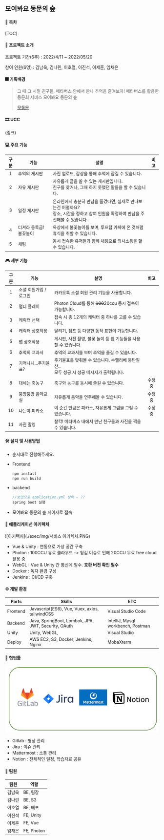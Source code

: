 ## 모여봐요 동문의 숲

#### 📑 목차

[TOC]

#### 🎉 프로젝트 소개

프로젝트 기간(6주) : 2022/4/11 ~ 2022/05/20

참여 인원(6명) : 김남욱, 김나린, 이호열, 이진석, 이제훈, 임채은



#### 🎆 기획배경

> 그 때 그 시절 친구들, 메타버스 안에서 만나 추억을 즐겨보자!
> 메타버스를 활용한 동문회 서비스 모여봐요 동문의 숲
>
> [모동문](https://k6b1031.p.ssafy.io/)



#### 🎞 UCC

(링크)



####  💻 주요 기능

| 구분 | 기능                    | 설명                                                         | 비고 |
| :--: | ----------------------- | ------------------------------------------------------------ | :--: |
|  1   | 추억의 게시판           | 사진 업로드, 감상을 통해 추억에 잠길 수 있습니다.            |      |
|  2   | 자유 게시판             | 자유롭게 글을 쓸 수 있는 게시판입니다. <br />친구를 찾거나, 그때 하지 못했던 말들을 할 수 있습니다. |      |
|  3   | 일정 게시판             | 온라인에서 충분히 만남을 즐겼다면, 실제로 만나보는건 어떨까요? <br />장소, 시간을 정하고 참여 인원을 확정하여 만남을 주선해볼 수 있습니다. |      |
|  4   | 터져라 등록금! 불꽃놀이 | 옥상에서 불꽃놀이를 보며, 루프탑 카페에 온 것처럼 휴식을 취할 수 있습니다. |      |
|  5   | 채팅                    | 동시 접속한 유저들과 함께 채팅으로 의사소통을 할 수 있습니다. |      |



#### 🎮 세부 기능

| 구분 | 기능                   | 설명                                                         |  비고   |
| :--: | ---------------------- | ------------------------------------------------------------ | :-----: |
|  1   | 소셜 회원가입 / 로그인 | 카카오톡 소셜 회원 관리 기능을 사용합니다.                   |         |
|  2   | 멀티 플레이            | Photon Cloud를 통해 ~~100~~20ccu 동시 접속이 가능합니다.     |         |
|  3   | 캐릭터 선택            | 접속 시 총 12개의 캐릭터 중 하나를 고를 수 있습니다.         |         |
|  4   | 캐릭터 상호작용        | 달리기, 점프 등 다양한 동작 표현이 가능합니다.               |         |
|  5   | 맵 상호작용            | 게시판, 사진 촬영, 불꽃 놀이 등 웹 기능들을 사용할 수 있습니다. |         |
|  6   | 추억의 교과서          | 추억의 교과서를 보며 추억을 즐길 수 있습니다.                |         |
|  7   | 기억나니...주기율표?   | 주기율표를 맞춰볼 수 있습니다. 수헬리베 붕탄질산..<br />모두 성공 시 성공 메시지가 출력됩니다. |         |
|  8   | 대세는 축농구          | 축구와 농구를 동시에 즐길 수 있습니다.                       | 수정 중 |
|  9   | 뚱땅뚱땅 음악교실      | 자유롭게 음악을 연주해볼 수 있습니다.                        | 수정 중 |
|  10  | 나는야 피카소          | 이 순간 만큼은 피카소, 자유롭게 그림을 그릴 수 있습니다.     | 수정 중 |
|  11  | 사진 촬영              | 찰칵! 메타버스 내에서 만난 친구들과 사진을 찍을 수 있습니다. |         |




#### 🛠 설치 및 사용방법

- 순서대로 진행해주세요.

- Frontend

  ``` vue
  npm install
  npm run build
  ```

- backend

  ``` java
  //보안으로 application.yml 생략 - ??
  spring boot 실행
  ```

- 모여봐요 동문의 숲 페이지로 접속



#### 🧱 애플리케이션 아키텍처

![아키텍처](./exec/img/서비스 아키텍처.PNG)

- Vue & Unity : 연동으로 가상 공간 구축
- Photon : 100CCU 유료 클라우드 -> 튕김 이슈로 인해 20CCU 무료 free cloud 활용 중
- WebGL : Vue & Unity 간 통신에 필수. **호환 버전 확인 필수**
- Docker : 독자 환경 구성
- Jenkins : CI/CD 구축





#### ⚙ 개발 환경

| Parts    | Skills                                              | ETC                                |
| -------- | --------------------------------------------------- | ---------------------------------- |
| Frontend | Javascript(ES6), Vue, Vuex, axios, tailwindCSS      | Visual Studio Code                 |
| Backend  | Java, SpringBoot, Lombok, JPA, JWT, Security, OAuth | IntelliJ, Mysql workbench, Postman |
| Unity    | Unity, WebGL,                                       | Visual Studio                      |
| Deploy   | AWS EC2, S3, Docker, Jenkins, Nginx                 | MobaXterm                          |





#### 🔌 협업툴

![협업툴](./exec/img/협업툴.PNG)

- Gitlab : 형상 관리
- Jira : 이슈 관리
- Mattermost : 소통 관리
- Notion : 전체적인 일정, 학습자료 공유



#### 🔗 팀원

| 팀원   | 역할       |
| ------ | ---------- |
| 김남욱 | BE, 팀장   |
| 김나린 | BE, S3     |
| 이호열 | BE, 배포   |
| 이진석 | FE, Unity  |
| 이제훈 | FE, Vue    |
| 임채은 | FE, Photon |

